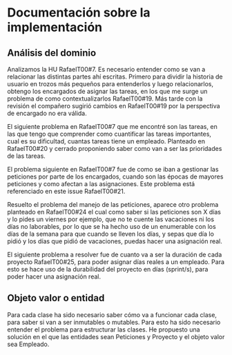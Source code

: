 # Documentación sobre la implementación
## Análisis del dominio
Analizamos la HU RafaelT00#7. Es necesario entender como se van a relacionar las distintas partes ahí escritas. Primero para dividir la historia de usuario en trozos más pequeños para entenderlos y luego relacionarlos, obtengo los encargados de asignar las tareas, en los que me surge un problema de como contextualizarlos RafaelT00#19. Más tarde con la revisión el compañero sugirió cambios en RafaelT00#19 por la perspectiva de encargado no era válida.

El siguiente problema en RafaelT00#7 que me encontré son las tareas, en las que tengo que comprender como cuantificar las tareas importantes, cual es su dificultad, cuantas tareas tiene un empleado. Planteado en RafaelT00#20 y cerrado proponiendo saber como van a ser las prioridades de las tareas.

El problema siguiente en RafaelT00#7 fue de como se iban a gestionar las peticiones por parte de los encargados, cuando son las épocas de mayores peticiones y como afectan a las asignaciones. Este problema está referenciado en este issue RafaelT00#21.

Resuelto el problema del manejo de las peticiones, aparece otro problema planteado en RafaelT00#24 el cual como saber si las peticiones son X días y lo pides un viernes por ejemplo, que no te cuente las vacaciones ni los días no laborables, por lo que se ha hecho uso de un enumerable con los días de la semana para que cuando se lleven los días, y sepas que día lo pidió y los días que pidió de vacaciones, puedas hacer una asignación real.

El siguiente problema a resolver fue de cuanto va a ser la duración de cada proyecto RafaelT00#25, para poder asignar días reales a un empleado. Para esto se hace uso de la durabilidad del proyecto en días (sprint/s), para poder hacer una asignación real.

## Objeto valor o entidad
Para cada clase ha sido necesario saber cómo va a funcionar cada clase, para saber si van a ser inmutables o mutables. Para esto ha sido necesario entender el problema para estructurar las clases. He propuesto una solución en el que las entidades sean Peticiones y Proyecto y el objeto valor sea Empleado.
